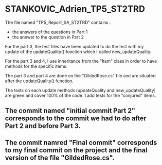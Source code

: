 # STANKOVIC_Adrien_TP5_ST2TRD

The file named "TP5_Report_SA_ST2TRD" contains :
- the answers of the questions in Part 1
- the answer to the question in Part 2

For the part 3, the test files have been updated to do the test with my update of the updateQuality() function which I called new_updateQuality.

For the part 3 and 4, I use inheritance from the "Item" class in order to have methods for the specific items.

The part 3 and part 4 are done on the "GildedRose.cs" file and are situated after the updateQuality() function.

The tests on each update methods (updateQuality and new_updateQuality) are green and cover 100% of the code. I add tests for the "conjured" items.


## The commit named "initial commit Part 2" corresponds to the commit we had to do after Part 2 and before Part 3.
## The commit namred "Final commit" corresponds to my final commit on the project and the final version of the file "GildedRose.cs".
